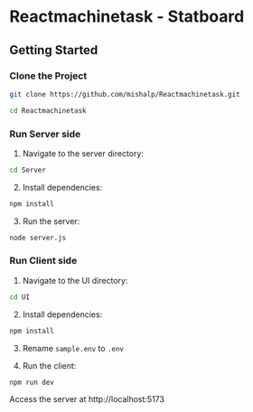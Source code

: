 # Reactmachinetask - Statboard

## Getting Started

### Clone the Project

```bash
git clone https://github.com/mishalp/Reactmachinetask.git
```

```bash
cd Reactmachinetask
```

### Run Server side

1. Navigate to the server directory:

```bash
cd Server
```

2. Install dependencies:

```bash
npm install
```

3. Run the server:

```bash
node server.js
```

### Run Client side

1. Navigate to the UI directory:

```bash
cd UI
```

2. Install dependencies:

```bash
npm install
```

3. Rename `sample.env` to `.env`

4. Run the client:

```bash
npm run dev
```

Access the server at http://localhost:5173
